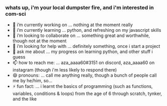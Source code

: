 ### whats up, i'm your local dumpster fire, and i'm interested in com-sci
- 🔭 i’m currently working on ... nothing at the moment really
- 🌱 i’m currently learning ... python, and refreshing on my javascript skills
- 👯 i’m looking to collaborate on ... something great and worthwhile, though not at the moment
- 🤔 i’m looking for help with ... definitely something, once i start a project
- 💬 ask me about ... my progress on learning python, and other stuff i guess
- 📫 how to reach me: ... aza_aaaa60#3151 on discord, aza_aaaa60 on instagram (though i'm less likely to respond there)
- 😄 pronouns: ... call me anything really, though a bunch of people call me by he/him, so...
- ⚡ fun fact: ... i learnt the basics of programming (such as functions, variables, conditions & loops) from the age of 6 through scratch, tynker, and the like
